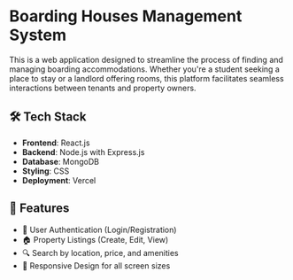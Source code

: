 # Boarding Houses Management System

This is a web application designed to streamline the process of finding and managing boarding accommodations. Whether you're a student seeking a place to stay or a landlord offering rooms, this platform facilitates seamless interactions between tenants and property owners.


## 🛠️ Tech Stack

- **Frontend**: React.js  
- **Backend**: Node.js with Express.js  
- **Database**: MongoDB  
- **Styling**: CSS  
- **Deployment**: Vercel  

## 🚀 Features

- 🔐 User Authentication (Login/Registration)
- 🏠 Property Listings (Create, Edit, View)
- 🔍 Search by location, price, and amenities
- 📱 Responsive Design for all screen sizes



